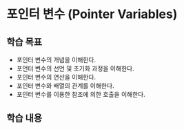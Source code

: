 # 포인터 변수 (Pointer Variables)

## 학습 목표
* 포인터 변수의 개념을 이해한다.
* 포언터 변수의 선언 및 초기화 과정을 이해한다. 
* 포인터 변수의 연산을 이해한다.
* 포인터 변수와 배열의 관계를 이해한다. 
* 포인터 변수를 이용한 참조에 의한 호출을 이해한다.

## 학습 내용




